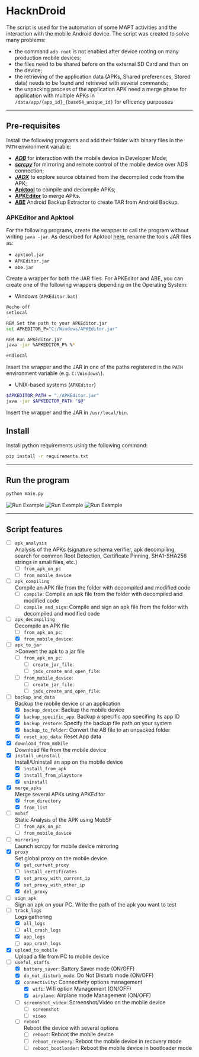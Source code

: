 # HacknDroid
The script is used for the automation of some MAPT activities and the interaction with the mobile Android device. The script was created to solve many problems:
- the command `adb root` is not enabled after device rooting on many production mobile devices;
- the files need to be shared before on the external SD Card and then on the device;
- the retrieving of the application data (APKs, Shared preferences, Stored data) needs to be found and retrieved with several commands;
- the unpacking process of the application APK need a merge phase for application with multiple APKs in `/data/app/{app_id}_{base64_unique_id}` for efficency purpouses

---

## Pre-requisites
Install the following programs and add their folder with binary files in the `PATH` environment variable:
- [***ADB***](https://developer.android.com/tools/adb) for interaction with the mobile device in Developer Mode;
- [***scrcpy***](https://github.com/Genymobile/scrcpy) for mirroring and remote control of the mobile device over ADB connection;
- [***JADX***](https://github.com/skylot/jadx) to explore source obtained from the decompiled code from the APK;
- [**Apktool**](https://apktool.org/) to compile and decompile APKs;
- [**APKEditor**]() to merge APKs.
- [**ABE**](https://github.com/nelenkov/android-backup-extractor) Android Backup Extractor to create TAR from Android Backup.

### APKEditor and Apktool
For the following programs, create the wrapper to call the program without writing `java -jar`.
As described for Apktool [here](https://apktool.org/docs/install), rename the tools JAR files as:
- `apktool.jar`
- `APKEditor.jar`
- `abe.jar`

Create a wrapper for both the JAR files.
For APKEditor and ABE, you can create one of the following wrappers depending on the Operating System:
- Windows (`APKEditor.bat`)
```bash
@echo off
setlocal

REM Set the path to your APKEditor.jar
set APKEDITOR_P="C:/Windows/APKEditor.jar"

REM Run APKEditor.jar
java -jar %APKEDITOR_P% %*

endlocal
```

Insert the wrapper and the JAR in one of the paths registered in the `PATH` environment variable (e.g. `C:\Windows\`).

- UNIX-based systems (`APKEditor`)
```bash
$APKEDITOR_PATH = "./APKEditor.jar"
java -jar $APKEDITOR_PATH "$@"
```
Insert the wrapper and the JAR in `/usr/local/bin`.

## Install
Install python requirements using the following command:
```bash
pip install -r requirements.txt
```

---

## Run the program
```bash
python main.py
```
![Run Example](.img/run_example_0.png)
![Run Example](.img/run_example_1.png)
![Run Example](.img/run_example_2.png)


---

## Script features
- [ ] `apk_analysis`<br>Analysis of the APKs (signature schema verifier, apk decompiling, search for common Root Detection, Certificate Pinning, SHA1-SHA256 strings in smali files, etc.)
  - [ ] `from_apk_on_pc`
  - [ ] `from_mobile_device`
- [ ] `apk_compiling`<br>Compile an APK file from the folder with decompiled and modified code
  - [ ] `compile`: Compile an apk file from the folder with decompiled and modified code
  - [ ] `compile_and_sign`: Compile and sign an apk file from the folder with decompiled and modified code
- [ ] `apk_decompiling`<br>Decompile an APK file
  - [ ] `from_apk_on_pc`: 
  - [x] `from_mobile_device`: 
- [ ] `apk_to_jar`<br>>Convert the apk to a jar file
  - [ ] `from_apk_on_pc`: 
    - [ ] `create_jar_file`: 
    - [ ] `jadx_create_and_open_file`: 
  - [ ] `from_mobile_device`: 
    - [ ] `create_jar_file`: 
    - [ ] `jadx_create_and_open_file`: 
- [ ] `backup_and_data`<br>Backup the mobile device or an application
  - [x] `backup_device`: Backup the mobile device
  - [x] `backup_specific_app`: Backup a specific app specifing its app ID
  - [x] `backup_restore`: Specify the backup file path on your system
  - [x] `backup_to_folder`: Convert the AB file to an unpacked folder
  - [x] `reset_app_data`: Reset App data
- [x] `download_from_mobile`<br>Download file from the mobile device
- [x] `install_uninstall`<br>Install/Uninstall an app on the mobile device
  - [x] `install_from_apk`
  - [x] `install_from_playstore`
  - [x] `uninstall`
- [x] `merge_apks`<br>Merge several APKs using APKEditor
  - [x] `from_directory`
  - [x] `from_list`
- [ ] `mobsf`<br>Static Analysis of the APK using MobSF
  - [ ] `from_apk_on_pc`
  - [ ] `from_mobile_device`
- [ ] `mirroring`<br>Launch scrcpy for mobile device mirroring
- [x] `proxy`<br>Set global proxy on the mobile device
  - [x] `get_current_proxy`
  - [ ] `install_certificates`
  - [x] `set_proxy_with_current_ip`
  - [x] `set_proxy_with_other_ip`
  - [x] `del_proxy`
- [ ] `sign_apk`<br>Sign an apk on your PC. Write the path of the apk you want to test
- [ ] `track_logs`<br>Logs gathering
  - [x] `all_logs`
  - [ ] `all_crash_logs`
  - [x] `app_logs`
  - [ ] `app_crash_logs`
- [x] `upload_to_mobile`<br>Upload a file from PC to mobile device
- [ ] `useful_staffs`
  - [x] `battery_saver`: Battery Saver mode (ON/OFF)
  - [x] `do_not_disturb_mode`: Do Not Disturb mode (ON/OFF)
  - [x] `connectivity`: Connectivity options management
    - [x] `wifi`: Wifi option Management (ON/OFF)
    - [x] `airplane`: Airplane mode Management (ON/OFF)
  - [ ] `screenshot_video`: Screenshot/Video on the mobile device
    - [ ] `screenshot`
    - [ ] `video`
  - [ ] `reboot`<br>Reboot the device with several options
    - [ ] `reboot`: Reboot the mobile device
    - [ ] `reboot_recovery`: Reboot the mobile device in recovery mode
    - [ ] `reboot_bootloader`: Reboot the mobile device in bootloader mode
